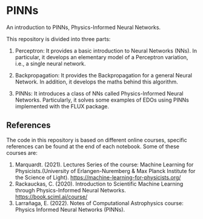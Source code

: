 # PINNs

An introduction to PINNs, Physics-Informed Neural Networks.

This repository is divided into three parts:

1. Perceptron: It provides a basic introduction to Neural Networks (NNs). In particular, it develops an elementary model of a Perceptron variation, i.e., a single neural network.

2. Backpropagation: It provides the Backpropagation for a general Neural Network. In addition, it develops the maths behind this algorithm.

3. PINNs: It introduces a class of NNs called Physics-Informed Neural Networks. Particularly, it solves some examples of EDOs using PINNs implemented with the FLUX package.

## References

The code in this repository is based on different online courses, specific references can be found at the end of each notebook. Some of these courses are:

1. Marquardt. (2021). Lectures Series of the course: Machine Learning for Physicists.(University of Erlangen-Nuremberg & Max Planck Institute for the Science of Light). https://machine-learning-for-physicists.org/
2. Rackauckas, C. (2020). Introduction to Scientific Machine Learning through Physics-Informed Neural Networks. https://book.sciml.ai/course/
3. Larrañaga, E. (2022). Notes of Computational Astrophysics course: Physics Informed Neural Networks (PINNs).
